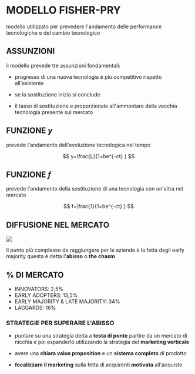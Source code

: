 # MODELLO FISHER-PRY

 modello utilizzato per prevedere l'andamento delle performance tecnologiche e del cambio tecnologico

## ASSUNZIONI

il modello prevede tre assunzioni fondamentali:

- progresso di una nuova tecnologia è più competitivo rispetto all'esistente

- se la sostituzione inizia si conclude

- il tasso di sostituzione e proporzionale all'ammontare della vecchia tecnologia presente sul mercato

## FUNZIONE $y$

prevede l'andamento dell'evoluzione tecnologica nel tempo

$$
y=\frac{L}{1+be^{-ct} }
$$

## FUNZIONE $f$

prevede l'andamento della sostituzione di una tecnologia con un'altra nel mercato

$$
f=\frac{1}{1+be^{-ct} }
$$


## DIFFUSIONE NEL MERCATO

![](Pasted%20image%2020231214185032.png)

Il punto più complesso da raggiungere per le aziende è la fetta degli early majority questa è detta l'**abisso** o **the chasm**

## % DI MERCATO

- INNOVATORS: 2,5%
- EARLY ADOPTERS: 13,5%
- EARLY MAJORITY & LATE MAJORITY: 34%
- LAGGARDS: 16%
### STRATEGIE PER SUPERARE L'ABISSO

- puntare su una strategia detta a **testa di ponte** partire da un mercato di nicchia e poi espanderlo utilizzando la strategia del **marketing verticale**

- avere una **chiara value proposition** e un **sistema completo** di prodotto

- **focalizzare il marketing** sulla fetta di acquirenti **motivata** all'acquisto